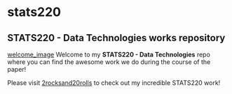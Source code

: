 # stats220
## STATS220 - Data Technologies works repository

[welcome_image](repo_image.png)
Welcome to my **STATS220 - Data Technologies** repo where you can find the awesome work we do during the course of the paper!


Please visit [2rocksand20rolls](https://neverkam.github.io/stats220/) to check out my incredible STATS220 work!
